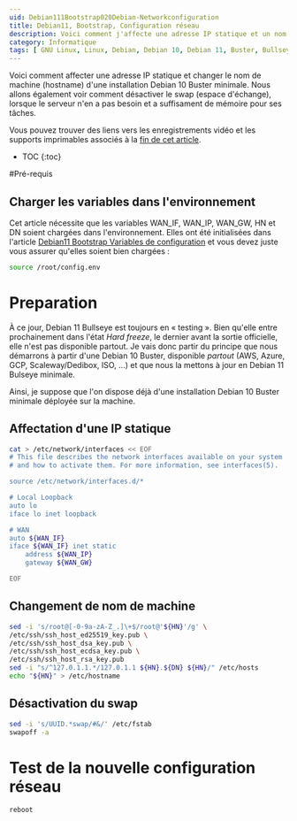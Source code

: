 ```yaml
---
uid: Debian111Bootstrap020Debian-Networkconfiguration
title: Debian11, Bootstrap, Configuration réseau
description: Voici comment j'affecte une adresse IP statique et un nom de machine différent à une installation Debian 10 Buster minimale. J'inclue aussi la suppression du swap, l'espace d'échange, lorsque le serveur dispose de suffisament de mémoire.
category: Informatique
tags: [ GNU Linux, Linux, Debian, Debian 10, Debian 11, Buster, Bullseye, Serveur, Installation, Configuration réseau, Réseau, Swap, Fichier d'échange, Échange ]
---
```


Voici comment affecter une adresse IP statique et changer le nom de machine (hostname) d'une installation Debian 10 Buster
minimale. Nous allons également voir comment désactiver le swap (espace d'échange), lorsque le serveur n'en a pas besoin et a
suffisament de mémoire pour ses tâches.

Vous pouvez trouver des liens vers les enregistrements vidéo et les supports imprimables associés à la
[fin de cet article](#supports-et-liens).

* TOC
{:toc}

#Pré-requis

## Charger les variables dans l'environnement

Cet article nécessite que les variables WAN_IF, WAN_IP, WAN_GW, HN et DN soient chargées dans l'environnement. Elles ont été
initialisées dans l'article [Debian11 Bootstrap Variables de configuration](/Debian111Bootstrap010Configurationvariables-fr/) et vous devez juste vous assurer qu'elles soient bien chargées :
```bash
source /root/config.env
```

# Preparation

À ce jour, Debian 11 Bullseye est toujours en « testing ». Bien qu'elle entre prochainement dans l'état *Hard freeze*, le dernier
avant la sortie officielle, elle n'est pas disponible partout. Je vais donc partir du principe que nous démarrons à partir d'une
Debian 10 Buster, disponible *partout* (AWS, Azure, GCP, Scaleway/Dedibox, ISO, ...) et que nous la mettons à jour en Debian 11
Bulseye minimale.

Ainsi, je suppose que l'on dispose déjà d'une installation Debian 10 Buster minimale déployée sur la machine.

## Affectation d'une IP statique

```bash
cat > /etc/network/interfaces << EOF
# This file describes the network interfaces available on your system
# and how to activate them. For more information, see interfaces(5).

source /etc/network/interfaces.d/*

# Local Loopback
auto lo
iface lo inet loopback

# WAN
auto ${WAN_IF}
iface ${WAN_IF} inet static
    address ${WAN_IP}
    gateway ${WAN_GW}

EOF
```

## Changement de nom de machine

``` bash
sed -i 's/root@[-0-9a-zA-Z_.]\+$/root@'${HN}'/g' \
/etc/ssh/ssh_host_ed25519_key.pub \
/etc/ssh/ssh_host_dsa_key.pub \
/etc/ssh/ssh_host_ecdsa_key.pub \
/etc/ssh/ssh_host_rsa_key.pub
sed -i "s/^127.0.1.1.*/127.0.1.1 ${HN}.${DN} ${HN}/" /etc/hosts 
echo "${HN}" > /etc/hostname
```

## Désactivation du swap

``` bash
sed -i 's/UUID.*swap/#&/' /etc/fstab 
swapoff -a
```

# Test de la nouvelle configuration réseau

``` bash
reboot
```

